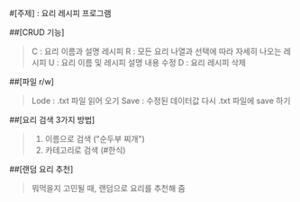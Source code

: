 #[주제] : 요리 레시피 프로그램

##[CRUD 기능]
>C : 요리 이름과 설명 레시피
>R : 모든 요리 나열과 선택에 따라 자세히 나오는 레시피
>U : 요리 이름 및 레시피 설명 내용 수정
>D : 요리 레시피 삭제

##[파일 r/w]
>Lode : .txt 파일 읽어 오기
>Save : 수정된 데이터값 다시 .txt 파일에 save 하기

##[요리 검색 3가지 방법]
>1. 이름으로 검색 ("순두부 찌개")
>2. 카테고리로 검색 (#한식)

##[랜덤 요리 추천]
>뭐먹을지 고민될 때, 랜덤으로 요리를 추천해 줌
